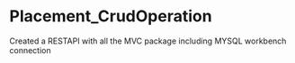 # Placement_CrudOperation
Created a RESTAPI with all the MVC package including MYSQL workbench connection
